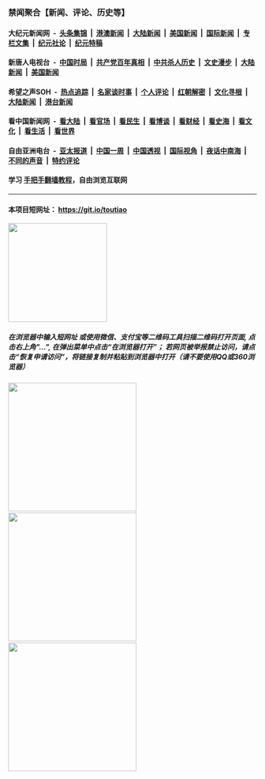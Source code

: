 ### 禁闻聚合【新闻、评论、历史等】

#### 大纪元新闻网 &nbsp;-&nbsp; [头条集锦](indexes/E头条集锦.md?t=02101102) &nbsp;|&nbsp; [港澳新闻](indexes/E港澳新闻.md?t=02101102)  &nbsp;|&nbsp; [大陆新闻](indexes/E大陆新闻.md?t=02101102) &nbsp;|&nbsp; [美国新闻](indexes/E美国新闻.md?t=02101102) &nbsp;|&nbsp; [国际新闻](indexes/E国际新闻.md?t=02101102) &nbsp;|&nbsp; [专栏文集](indexes/E专栏文集.md?t=02101102) &nbsp;|&nbsp; [纪元社论](indexes/E纪元社论.md?t=02101102) &nbsp;|&nbsp; [纪元特稿](indexes/E纪元特稿.md?t=02101102) 

#### 新唐人电视台 &nbsp;-&nbsp; [中国时局](indexes/N中国时局.md?t=02101102) &nbsp;|&nbsp; [共产党百年真相](indexes/N共产党百年真相.md?t=02101102) &nbsp;|&nbsp; [中共杀人历史](indexes/N中共杀人历史.md?t=02101102) &nbsp;|&nbsp; [文史漫步](indexes/N文史漫步.md?t=02101102) &nbsp;|&nbsp; [大陆新闻](indexes/N大陆新闻.md?t=02101102) &nbsp;|&nbsp; [美国新闻](indexes/N美国新闻.md?t=02101102)

#### 希望之声SOH &nbsp;-&nbsp; [热点追踪](indexes/H热点追踪.md?t=02101102) &nbsp;|&nbsp; [名家谈时事](indexes/H名家谈时事.md?t=02101102) &nbsp;|&nbsp; [个人评论](indexes/H个人评论.md?t=02101102)  &nbsp;|&nbsp; [红朝解密](indexes/H红朝解密.md?t=02101102) &nbsp;|&nbsp; [文化寻根](indexes/H文化寻根.md?t=02101102) &nbsp;|&nbsp; [大陆新闻](indexes/H大陆新闻.md?t=02101102) &nbsp;|&nbsp; [港台新闻](indexes/H港台新闻.md?t=02101102)

#### 看中国新闻网 &nbsp;-&nbsp; [看大陆](indexes/S看大陆.md?t=02101102) &nbsp;|&nbsp; [看官场](indexes/S看官场.md?t=02101102) &nbsp;|&nbsp; [看民生](indexes/S看民生.md?t=02101102)  &nbsp;|&nbsp; [看博谈](indexes/S看博谈.md?t=02101102) &nbsp;|&nbsp; [看财经](indexes/S看财经.md?t=02101102) &nbsp;|&nbsp; [看史海](indexes/S看史海.md?t=02101102) &nbsp;|&nbsp; [看文化](indexes/S看文化.md?t=02101102) &nbsp;|&nbsp; [看生活](indexes/S看生活.md?t=02101102) &nbsp;|&nbsp; [看世界](indexes/S看世界.md?t=02101102)

#### 自由亚洲电台 &nbsp;-&nbsp; [亚太报道](indexes/R亚太报道.md?t=02101102) &nbsp;|&nbsp; [中国一周](indexes/R中国一周.md?t=02101102) &nbsp;|&nbsp; [中国透视](indexes/R中国透视.md?t=02101102)  &nbsp;|&nbsp; [国际视角](indexes/R国际视角.md?t=02101102) &nbsp;|&nbsp; [夜话中南海](indexes/R夜话中南海.md?t=02101102) &nbsp;|&nbsp; [不同的声音](indexes/R不同的声音.md?t=02101102) &nbsp;|&nbsp; [特约评论](indexes/R特约评论.md?t=02101102)

#### 学习 [手把手翻墙教程](https://github.com/gfw-breaker/guides/wiki)，自由浏览互联网

----

#### 本项目短网址： https://git.io/toutiao
<img src="https://raw.githubusercontent.com/gfw-breaker/banned-news/master/scripts/img/qr.png" width="200px"/>  

##### 在浏览器中输入短网址 或使用微信、支付宝等二维码工具扫描二维码打开页面, 点击右上角"...", 在弹出菜单中点击“在浏览器打开”； 若网页被举报禁止访问，请点击“恢复申请访问”，将链接复制并粘贴到浏览器中打开（请不要使用QQ或360浏览器）

<img src="https://raw.githubusercontent.com/gfw-breaker/banned-news/master/scripts/img/1.png" width="260px"/> &nbsp; <img src="https://raw.githubusercontent.com/gfw-breaker/banned-news/master/scripts/img/2.png" width="260px"/> &nbsp; <img src="https://raw.githubusercontent.com/gfw-breaker/banned-news/master/scripts/img/3.png" width="260px"/>
